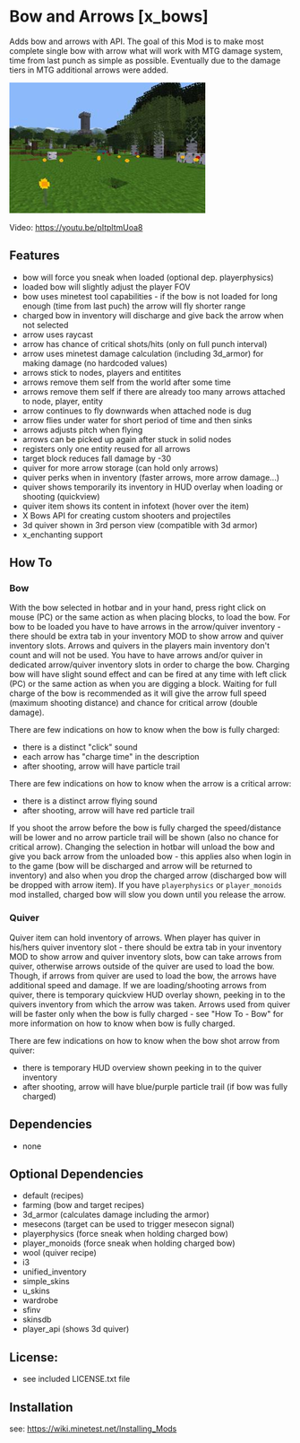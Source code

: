 # Bow and Arrows [x_bows]

Adds bow and arrows with API. The goal of this Mod is to make most complete single bow with arrow what will work with MTG damage system, time from last punch as simple as possible. Eventually due to the damage tiers in MTG additional arrows were added.

![screenshot](screenshot.png)

Video: https://youtu.be/pItpltmUoa8

## Features

* bow will force you sneak when loaded (optional dep. playerphysics)
* loaded bow will slightly adjust the player FOV
* bow uses minetest tool capabilities - if the bow is not loaded for long enough (time from last puch) the arrow will fly shorter range
* charged bow in inventory will discharge and give back the arrow when not selected
* arrow uses raycast
* arrow has chance of critical shots/hits (only on full punch interval)
* arrow uses minetest damage calculation (including 3d_armor) for making damage (no hardcoded values)
* arrows stick to nodes, players and entitites
* arrows remove them self from the world after some time
* arrows remove them self if there are already too many arrows attached to node, player, entity
* arrow continues to fly downwards when attached node is dug
* arrow flies under water for short period of time and then sinks
* arrows adjusts pitch when flying
* arrows can be picked up again after stuck in solid nodes
* registers only one entity reused for all arrows
* target block reduces fall damage by -30
* quiver for more arrow storage (can hold only arrows)
* quiver perks when in inventory (faster arrows, more arrow damage...)
* quiver shows temporarily its inventory in HUD overlay when loading or shooting (quickview)
* quiver item shows its content in infotext (hover over the item)
* X Bows API for creating custom shooters and projectiles
* 3d quiver shown in 3rd person view (compatible with 3d armor)
* x_enchanting support

## How To

### Bow

With the bow selected in hotbar and in your hand, press right click on mouse (PC) or the same action as when placing blocks, to load the bow.
For bow to be loaded you have to have arrows in the arrow/quiver inventory - there should be extra tab in your inventory MOD to show arrow and quiver inventory slots.
Arrows and quivers in the players main inventory don't count and will not be used.
You have to have arrows and/or quiver in dedicated arrow/quiver inventory slots in order to charge the bow.
Charging bow will have slight sound effect and can be fired at any time with left click (PC)
or the same action as when you are digging a block. Waiting for full charge of the bow is recommended
as it will give the arrow full speed (maximum shooting distance) and chance for critical arrow (double damage).

There are few indications on how to know when the bow is fully charged:

* there is a distinct "click" sound
* each arrow has "charge time" in the description
* after shooting, arrow will have particle trail

There are few indications on how to know when the arrow is a critical arrow:

* there is a distinct arrow flying sound
* after shooting, arrow will have red particle trail

If you shoot the arrow before the bow is fully charged the speed/distance will be lower and no arrow particle trail will be shown (also no chance for critical arrow).
Changing the selection in hotbar will unload the bow and give you back arrow from the unloaded bow - this applies also when login in to the game (bow will be discharged and arrow will be returned to inventory) and also when you drop the charged arrow (discharged bow will be dropped with arrow item).
If you have `playerphysics` or `player_monoids` mod installed, charged bow will slow you down until you release the arrow.

### Quiver

Quiver item can hold inventory of arrows. When player has quiver in his/hers quiver inventory slot - there should be extra tab in your inventory MOD to show arrow and quiver inventory slots, bow can take arrows from quiver, otherwise arrows outside of the quiver are used to load the bow.
Though, if arrows from quiver are used to load the bow, the arrows have additional speed and damage.
If we are loading/shooting arrows from quiver, there is temporary quickview HUD overlay shown, peeking in to the quivers inventory from which the arrow was taken. Arrows used from quiver will be faster only when the bow is fully charged - see "How To - Bow" for more information on how to know when bow is fully charged.

There are few indications on how to know when the bow shot arrow from quiver:

* there is temporary HUD overview shown peeking in to the quiver inventory
* after shooting, arrow will have blue/purple particle trail (if bow was fully charged)

## Dependencies

- none

## Optional Dependencies

- default (recipes)
- farming (bow and target recipes)
- 3d_armor (calculates damage including the armor)
- mesecons (target can be used to trigger mesecon signal)
- playerphysics (force sneak when holding charged bow)
- player_monoids (force sneak when holding charged bow)
- wool (quiver recipe)
- i3
- unified_inventory
- simple_skins
- u_skins
- wardrobe
- sfinv
- skinsdb
- player_api (shows 3d quiver)

## License:

- see included LICENSE.txt file

## Installation

see: https://wiki.minetest.net/Installing_Mods
